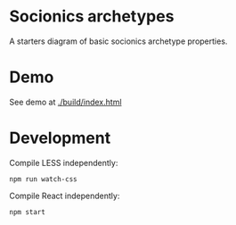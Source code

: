 # Socionics archetypes

A starters diagram of basic socionics archetype properties.

# Demo

See demo at [./build/index.html](https://janise.github.io/socionics-archetypes/build/index.html)

# Development

Compile LESS independently:

```
npm run watch-css
```

Compile React independently:

```
npm start
```
